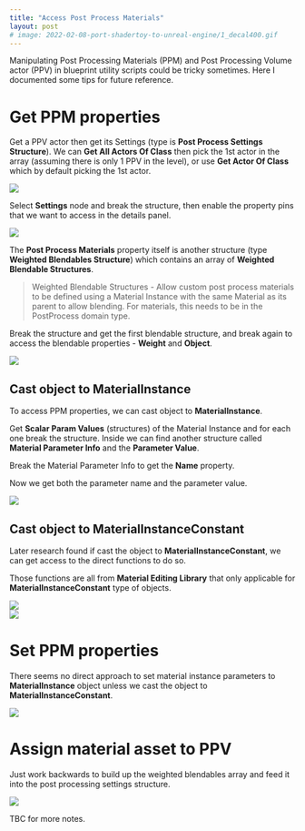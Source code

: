 ```yaml
---
title: "Access Post Process Materials"
layout: post
# image: 2022-02-08-port-shadertoy-to-unreal-engine/1_decal400.gif
---
```


Manipulating Post Processing Materials (PPM) and Post Processing Volume actor (PPV) in blueprint utility scripts could be tricky sometimes. Here I documented some tips for future reference.

# Get PPM properties

Get a PPV actor then get its Settings (type is **Post Process Settings Structure**). We can **Get All Actors Of Class** then pick the 1st actor in the array (assuming there is only 1 PPV in the level), or use **Get Actor Of Class** which by default picking the 1st actor.

<img src="{{ site.url }}/images\2023-03-01-unreal-ppm-setup\1.png" style="display:block; margin:auto;">

Select **Settings** node and break the structure, then enable the property pins that we want to access in the details panel.

<img src="{{ site.url }}/images\2023-03-01-unreal-ppm-setup\2.png" style="display:block; margin:auto;">



The **Post Process Materials** property itself is another structure (type **Weighted Blendables Structure**) which contains an array of **Weighted Blendable Structures**.

> Weighted Blendable Structures - Allow custom post process materials to be defined using a Material Instance with the same Material as its parent to allow blending. For materials, this needs to be in the PostProcess domain type.

Break the structure and get the first blendable structure, and break again to access the blendable properties - **Weight** and **Object**.

<img src="{{ site.url }}/images\2023-03-01-unreal-ppm-setup\3.png" style="display:block; margin:auto;">



## Cast object to MaterialInstance

To access PPM properties, we can cast object to **MaterialInstance**.

Get **Scalar Param Values** (structures) of the Material Instance and for each one break the structure. Inside we can find another structure called **Material Parameter Info** and the **Parameter Value**. 

Break the Material Parameter Info to get the **Name** property.

Now we get both the parameter name and the parameter value.

<img src="{{ site.url }}/images\2023-03-01-unreal-ppm-setup\4.png" style="display:block; margin:auto;">



## Cast object to MaterialInstanceConstant

Later research found if cast the object to **MaterialInstanceConstant**, we can get access to the direct functions to do so. 

Those functions are all from **Material Editing Library** that only applicable for **MaterialInstanceConstant** type of objects.

<img src="{{ site.url }}/images\2023-03-01-unreal-ppm-setup\5.png" style="display:block; margin:auto;">

<img src="{{ site.url }}/images\2023-03-01-unreal-ppm-setup\6.png" style="display:block; margin:auto;">



# Set PPM properties

There seems no direct approach to set material instance parameters to **MaterialInstance** object unless we cast the object to **MaterialInstanceConstant**.

<img src="{{ site.url }}/images\2023-03-01-unreal-ppm-setup\7.png" style="display:block; margin:auto;">



# Assign material asset to PPV

Just work backwards to build up the weighted blendables array and feed it into the post processing settings structure.

<img src="{{ site.url }}/images\2023-03-01-unreal-ppm-setup\8.png" style="display:block; margin:auto;">

TBC for more notes.